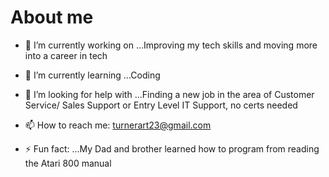 # About me






- 🔭 I’m currently working on ...Improving my tech skills and moving more into a career in tech
- 🌱 I’m currently learning ...Coding
- 🤔 I’m looking for help with ...Finding a new job in the area of Customer Service/ Sales Support or Entry Level IT Support, no certs needed 

- 📫 How to reach me: turnerart23@gmail.com

- ⚡ Fun fact: ...My Dad and brother learned how to program from reading the Atari 800 manual

